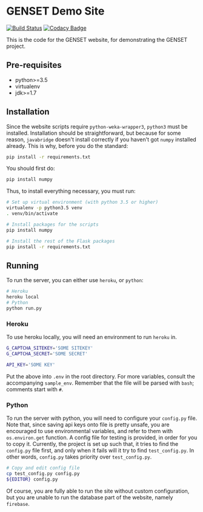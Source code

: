 # GENSET Demo Site

[![Build Status](https://img.shields.io/travis/cheukyin699/genset-demo-site/api_overlord.svg)](https://travis-ci.org/cheukyin699/genset-demo-site)
[![Codacy Badge](https://api.codacy.com/project/badge/Grade/feac75edbe5241eaa206de597efb38ef)](https://www.codacy.com/app/chucksys88/genset-demo-site?utm_source=github.com&amp;utm_medium=referral&amp;utm_content=cheukyin699/genset-demo-site&amp;utm_campaign=Badge_Grade)

This is the code for the GENSET website, for demonstrating the GENSET project.

## Pre-requisites

- python>=3.5
- virtualenv
- jdk>=1.7

## Installation

Since the website scripts require `python-weka-wrapper3`, `python3` must be
installed. Installation should be straightforward, but because for some reason,
`javabridge` doesn't install correctly if you haven't got `numpy` installed
already. This is why, before you do the standard:

```sh
pip install -r requirements.txt
```

You should first do:

```sh
pip install numpy
```

Thus, to install everything necessary, you must run:

```sh
# Set up virtual environment (with python 3.5 or higher)
virtualenv -p python3.5 venv
. venv/bin/activate

# Install packages for the scripts
pip install numpy

# Install the rest of the Flask packages
pip install -r requirements.txt
```

## Running

To run the server, you can either use `heroku`, or `python`:

```sh
# Heroku
heroku local
# Python
python run.py
```

### Heroku

To use heroku locally, you will need an environment to run `heroku` in.

```sh
G_CAPTCHA_SITEKEY='SOME SITEKEY'
G_CAPTCHA_SECRET='SOME SECRET'

API_KEY='SOME KEY'
```

Put the above into `.env` in the root directory. For more variables, consult
the accompanying `sample_env`. Remember that the file will be parsed with
`bash`; comments start with `#`.

### Python

To run the server with python, you will need to configure your `config.py` file.
Note that, since saving api keys onto file is pretty unsafe, you are encouraged
to use environmental variables, and refer to them with `os.environ.get`
function. A config file for testing is provided, in order for you to copy it.
Currently, the project is set up such that, it tries to find the `config.py`
file first, and only when it fails will it try to find `test_config.py`. In
other words, `config.py` takes priority over `test_config.py`.

```sh
# Copy and edit config file
cp test_config.py config.py
${EDITOR} config.py
```

Of course, you are fully able to run the site without custom configuration, but
you are unable to run the database part of the website, namely `firebase`.
